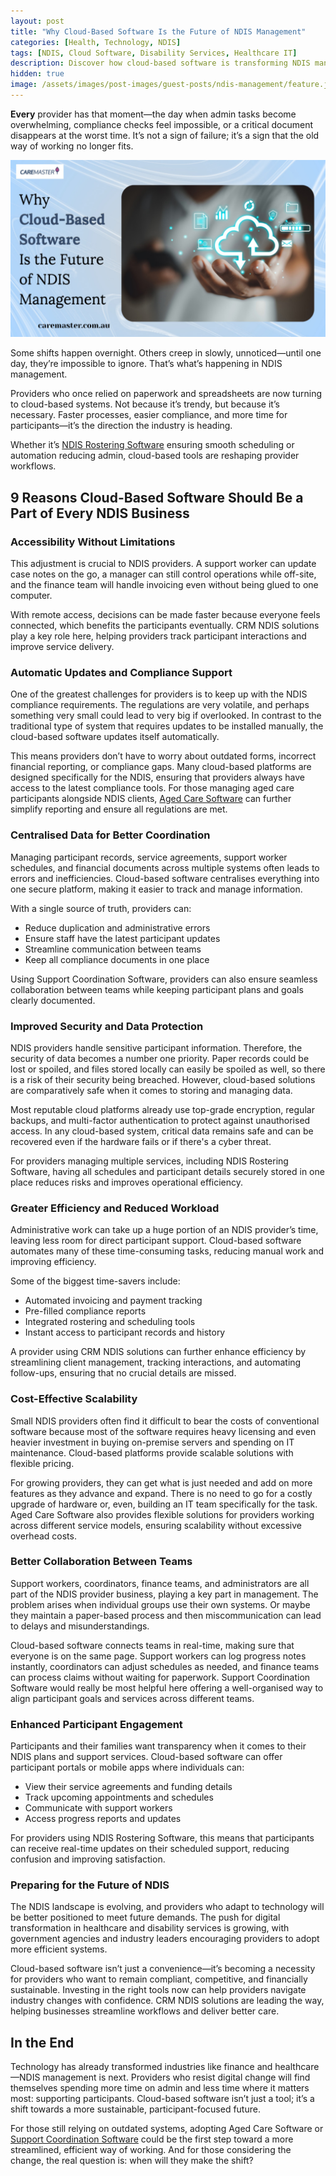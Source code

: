 ```yaml
---
layout: post
title: "Why Cloud-Based Software Is the Future of NDIS Management"
categories: [Health, Technology, NDIS]
tags: [NDIS, Cloud Software, Disability Services, Healthcare IT]
description: Discover how cloud-based software is transforming NDIS management through efficiency, security, and participant-centered care.
hidden: true
image: /assets/images/post-images/guest-posts/ndis-management/feature.jpg
---
```


**Every** provider has that moment—the day when admin tasks become overwhelming, compliance checks feel impossible, or a critical document disappears at the worst time. It’s not a sign of failure; it’s a sign that the old way of working no longer fits.

![NDIS management using cloud based software](/assets/images/post-images/guest-posts/ndis-management/feature.jpg)

Some shifts happen overnight. Others creep in slowly, unnoticed—until one day, they’re impossible to ignore. That’s what’s happening in NDIS management.

Providers who once relied on paperwork and spreadsheets are now turning to cloud-based systems. Not because it’s trendy, but because it’s necessary. Faster processes, easier compliance, and more time for participants—it’s the direction the industry is heading.

Whether it’s [NDIS Rostering Software](https://caremaster.com.au/features/ndis-rostering-software/) ensuring smooth scheduling or automation reducing admin, cloud-based tools are reshaping provider workflows.

## 9 Reasons Cloud-Based Software Should Be a Part of Every NDIS Business

### Accessibility Without Limitations

This adjustment is crucial to NDIS providers. A support worker can update case notes on the go, a manager can still control operations while off-site, and the finance team will handle invoicing even without being glued to one computer.

With remote access, decisions can be made faster because everyone feels connected, which benefits the participants eventually. CRM NDIS solutions play a key role here, helping providers track participant interactions and improve service delivery.

### Automatic Updates and Compliance Support

One of the greatest challenges for providers is to keep up with the NDIS compliance requirements. The regulations are very volatile, and perhaps something very small could lead to very big if overlooked. In contrast to the traditional type of system that requires updates to be installed manually, the cloud-based software updates itself automatically.

This means providers don’t have to worry about outdated forms, incorrect financial reporting, or compliance gaps. Many cloud-based platforms are designed specifically for the NDIS, ensuring that providers always have access to the latest compliance tools. For those managing aged care participants alongside NDIS clients, [Aged Care Software](https://caremaster.com.au/aged-care-software/) can further simplify reporting and ensure all regulations are met.

### Centralised Data for Better Coordination

Managing participant records, service agreements, support worker schedules, and financial documents across multiple systems often leads to errors and inefficiencies. Cloud-based software centralises everything into one secure platform, making it easier to track and manage information.

With a single source of truth, providers can:

- Reduce duplication and administrative errors  
- Ensure staff have the latest participant updates  
- Streamline communication between teams  
- Keep all compliance documents in one place

Using Support Coordination Software, providers can also ensure seamless collaboration between teams while keeping participant plans and goals clearly documented.

### Improved Security and Data Protection

NDIS providers handle sensitive participant information. Therefore, the security of data becomes a number one priority. Paper records could be lost or spoiled, and files stored locally can easily be spoiled as well, so there is a risk of their security being breached. However, cloud-based solutions are comparatively safe when it comes to storing and managing data.

Most reputable cloud platforms already use top-grade encryption, regular backups, and multi-factor authentication to protect against unauthorised access. In any cloud-based system, critical data remains safe and can be recovered even if the hardware fails or if there's a cyber threat.

For providers managing multiple services, including NDIS Rostering Software, having all schedules and participant details securely stored in one place reduces risks and improves operational efficiency.

### Greater Efficiency and Reduced Workload

Administrative work can take up a huge portion of an NDIS provider’s time, leaving less room for direct participant support. Cloud-based software automates many of these time-consuming tasks, reducing manual work and improving efficiency.

Some of the biggest time-savers include:

- Automated invoicing and payment tracking  
- Pre-filled compliance reports  
- Integrated rostering and scheduling tools  
- Instant access to participant records and history

A provider using CRM NDIS solutions can further enhance efficiency by streamlining client management, tracking interactions, and automating follow-ups, ensuring that no crucial details are missed.

### Cost-Effective Scalability

Small NDIS providers often find it difficult to bear the costs of conventional software because most of the software requires heavy licensing and even heavier investment in buying on-premise servers and spending on IT maintenance. Cloud-based platforms provide scalable solutions with flexible pricing.

For growing providers, they can get what is just needed and add on more features as they advance and expand. There is no need to go for a costly upgrade of hardware or, even, building an IT team specifically for the task. Aged Care Software also provides flexible solutions for providers working across different service models, ensuring scalability without excessive overhead costs.

### Better Collaboration Between Teams

Support workers, coordinators, finance teams, and administrators are all part of the NDIS provider business, playing a key part in management. The problem arises when individual groups use their own systems. Or maybe they maintain a paper-based process and then miscommunication can lead to delays and misunderstandings.

Cloud-based software connects teams in real-time, making sure that everyone is on the same page. Support workers can log progress notes instantly, coordinators can adjust schedules as needed, and finance teams can process claims without waiting for paperwork. Support Coordination Software would really be most helpful here offering a well-organised way to align participant goals and services across different teams.

### Enhanced Participant Engagement

Participants and their families want transparency when it comes to their NDIS plans and support services. Cloud-based software can offer participant portals or mobile apps where individuals can:

- View their service agreements and funding details  
- Track upcoming appointments and schedules  
- Communicate with support workers  
- Access progress reports and updates

For providers using NDIS Rostering Software, this means that participants can receive real-time updates on their scheduled support, reducing confusion and improving satisfaction.

### Preparing for the Future of NDIS

The NDIS landscape is evolving, and providers who adapt to technology will be better positioned to meet future demands. The push for digital transformation in healthcare and disability services is growing, with government agencies and industry leaders encouraging providers to adopt more efficient systems.

Cloud-based software isn’t just a convenience—it’s becoming a necessity for providers who want to remain compliant, competitive, and financially sustainable. Investing in the right tools now can help providers navigate industry changes with confidence. CRM NDIS solutions are leading the way, helping businesses streamline workflows and deliver better care.

## In the End

Technology has already transformed industries like finance and healthcare—NDIS management is next. Providers who resist digital change will find themselves spending more time on admin and less time where it matters most: supporting participants. Cloud-based software isn’t just a tool; it’s a shift towards a more sustainable, participant-focused future.

For those still relying on outdated systems, adopting Aged Care Software or [Support Coordination Software](https://caremaster.com.au/) could be the first step toward a more streamlined, efficient way of working. And for those considering the change, the real question is: when will they make the shift?
